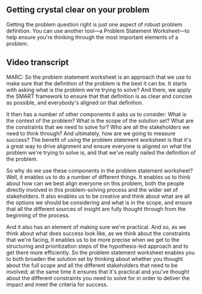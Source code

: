 ## Getting crystal clear on your problem

Getting the problem question right is just one aspect of robust problem definition. You can use another tool—a Problem Statement Worksheet—to help ensure you're thinking through the most important elements of a problem.


## Video transcript

MARC: So the problem statement worksheet is an approach that we use to make sure that the definition of the problem is the best it can be. It starts with asking what is the problem we're trying to solve? And there, we apply the SMART framework to ensure that that definition is as clear and concise as possible, and everybody's aligned on that definition.

It then has a number of other components it asks us to consider: What is the context of the problem? What is the scope of the solution set? What are the constraints that we need to solve for? Who are all the stakeholders we need to think through? And ultimately, how are we going to measure success? The benefit of using the problem statement worksheet is that it's a great way to drive alignment and ensure everyone is aligned on what the problem we're trying to solve is, and that we've really nailed the definition of the problem.

So why do we use these components in the problem statement worksheet? Well, it enables us to do a number of different things. It enables us to think about how can we best align everyone on this problem, both the people directly involved in this problem-solving process and the wider set of stakeholders. It also enables us to be creative and think about what are all the options we should be considering and what is in the scope, and ensure that all the different sources of insight are fully thought through from the beginning of the process.

And it also has an element of making sure we're practical. And so, as we think about what does success look like, as we think about the constraints that we're facing, it enables us to be more precise when we get to the structuring and prioritization steps of the hypothesis-led approach and to get there more efficiently. So the problem statement worksheet enables you to both broaden the solution set by thinking about whether you thought about the full scope and all the different stakeholders that need to be involved; at the same time it ensures that it's practical and you've thought about the different constraints you need to solve for in order to deliver the impact and meet the criteria for success.
